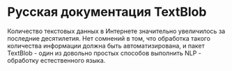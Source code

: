 # Русская документация TextBlob
Количество текстовых данных в Интернете значительно увеличилось за последние десятилетия. Нет сомнений в том, что обработка такого количества информации должна быть автоматизирована, и пакет TextBlob - один из довольно простых способов выполнить NLP - обработку естественного языка.
